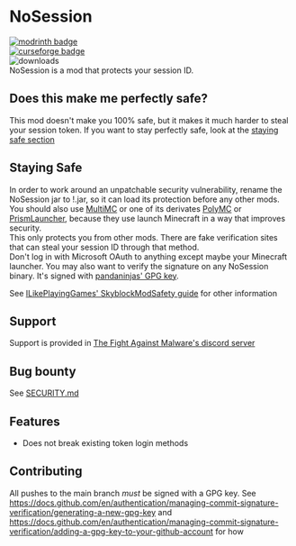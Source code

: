 # NoSession
[![modrinth badge](https://modrinth-utils.vercel.app/api/badge/versions?id=Wyj4Bgod&logo=true)](https://modrinth.com/mod/nosession/)<br>
[![curseforge badge](https://img.shields.io/badge/curseforge-1.8.9-F16436?logo=curseforge)](https://www.curseforge.com/minecraft/mc-mods/nosession)<br>
![downloads](https://download-counter.thefightagainstmalware.workers.dev/thefightagainstmalware/NoSession?filter=jar)<br>
NoSession is a mod that protects your session ID. 
## Does this make me perfectly safe?
This mod doesn't make you 100% safe, but it makes it much harder to steal your session token. If you want to stay perfectly safe, look at the
[staying safe section](#staying-safe)

## Staying Safe
In order to work around an unpatchable security vulnerability, rename the NoSession jar to !.jar, so it can load its protection before any other mods.<br>
You should also use [MultiMC](https://github.com/MultiMC/Launcher/) or one of its derivates [PolyMC](https://github.com/PolyMC/PolyMC) or [PrismLauncher](https://github.com/PrismLauncher/PrismLauncher), because they use launch Minecraft in a way that improves security.<br>
This only protects you from other mods. There are fake verification sites that can steal your session ID through that method.<br>
Don't log in with Microsoft OAuth to anything except maybe your Minecraft launcher. You may also want to verify the signature on any NoSession binary. It's signed with [pandaninjas' GPG key](https://raw.githubusercontent.com/pandaninjas/pandaninjas/main/pandaninjas-publickey.key).

See [ILikePlayingGames' SkyblockModSafety guide](https://github.com/ILikePlayingGames/SkyblockModSafety) for other information

## Support
Support is provided in [The Fight Against Malware's discord server](https://discord.gg/TWhrmZFXqb)

## Bug bounty
See [SECURITY.md](SECURITY.md)

## Features
- Does not break existing token login methods

## Contributing
All pushes to the main branch *must* be signed with a GPG key. See https://docs.github.com/en/authentication/managing-commit-signature-verification/generating-a-new-gpg-key and https://docs.github.com/en/authentication/managing-commit-signature-verification/adding-a-gpg-key-to-your-github-account for how
